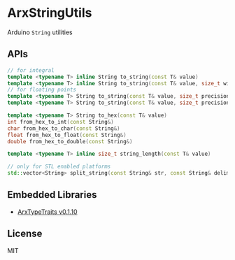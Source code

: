 # ArxStringUtils

Arduino `String` utilities


## APIs

```C++
// for integral
template <typename T> inline String to_string(const T& value)
template <typename T> inline String to_string(const T& value, size_t width)
// for floating points
template <typename T> String to_string(const T& value, size_t precision)
template <typename T> String to_string(const T& value, size_t precision, size_t width)

template <typename T> String to_hex(const T& value)
int from_hex_to_int(const String&)
char from_hex_to_char(const String&)
float from_hex_to_float(const String&)
double from_hex_to_double(const String&)

template <typename T> inline size_t string_length(const T& value)

// only for STL enabled platforms
std::vector<String> split_string(const String& str, const String& delim)
```

## Embedded Libraries

- [ArxTypeTraits v0.1.10](https://github.com/hideakitai/ArxTypeTraits)


## License

MIT
